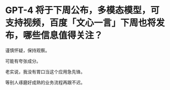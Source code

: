 # GPT-4 将于下周公布，多模态模型，可支持视频，百度「文心一言」下周也将发布，哪些信息值得关注？

谨慎怀疑，保持观察。

可能有夸张成分。

老实说，我没有胃口当这个应用急先锋。

等别人琢磨好成熟的业务流程再跟不迟。


